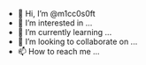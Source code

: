 - 👋 Hi, I’m @m1cc0s0ft
- 👀 I’m interested in ...
- 🌱 I’m currently learning ...
- 💞️ I’m looking to collaborate on ...
- 📫 How to reach me ...

<!---
m1cc0s0ft/m1cc0s0ft is a ✨ special ✨ repository because its `README.md` (this file) appears on your GitHub profile.
You can click the Preview link to take a look at your changes.
--->

